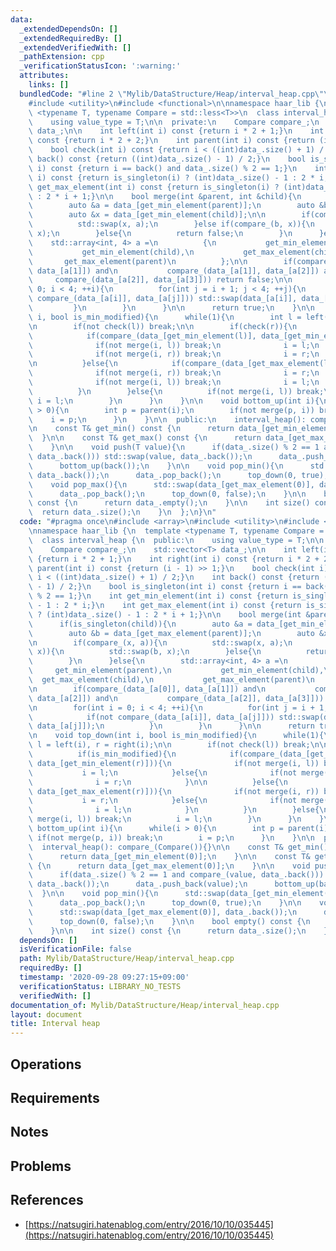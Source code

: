 ```yaml
---
data:
  _extendedDependsOn: []
  _extendedRequiredBy: []
  _extendedVerifiedWith: []
  _pathExtension: cpp
  _verificationStatusIcon: ':warning:'
  attributes:
    links: []
  bundledCode: "#line 2 \"Mylib/DataStructure/Heap/interval_heap.cpp\"\n#include <array>\n\
    #include <utility>\n#include <functional>\n\nnamespace haar_lib {\n  template\
    \ <typename T, typename Compare = std::less<T>>\n  class interval_heap {\n  public:\n\
    \    using value_type = T;\n\n  private:\n    Compare compare_;\n    std::vector<T>\
    \ data_;\n\n    int left(int i) const {return i * 2 + 1;}\n    int right(int i)\
    \ const {return i * 2 + 2;}\n    int parent(int i) const {return (i - 1) >> 1;}\n\
    \    bool check(int i) const {return i < ((int)data_.size() + 1) / 2;}\n    int\
    \ back() const {return ((int)data_.size() - 1) / 2;}\n    bool is_singleton(int\
    \ i) const {return i == back() and data_.size() % 2 == 1;}\n    int get_min_element(int\
    \ i) const {return is_singleton(i) ? (int)data_.size() - 1 : 2 * i;}\n    int\
    \ get_max_element(int i) const {return is_singleton(i) ? (int)data_.size() - 1\
    \ : 2 * i + 1;}\n\n    bool merge(int &parent, int &child){\n      if(is_singleton(child)){\n\
    \        auto &a = data_[get_min_element(parent)];\n        auto &b = data_[get_max_element(parent)];\n\
    \        auto &x = data_[get_min_element(child)];\n\n        if(compare_(x, a)){\n\
    \          std::swap(x, a);\n        }else if(compare_(b, x)){\n          std::swap(b,\
    \ x);\n        }else{\n          return false;\n        }\n      }else{\n    \
    \    std::array<int, 4> a =\n          {\n           get_min_element(parent),\n\
    \           get_min_element(child),\n           get_max_element(child),\n    \
    \       get_max_element(parent)\n          };\n\n        if(compare_(data_[a[0]],\
    \ data_[a[1]]) and\n           compare_(data_[a[1]], data_[a[2]]) and\n      \
    \     compare_(data_[a[2]], data_[a[3]])) return false;\n\n        for(int i =\
    \ 0; i < 4; ++i){\n          for(int j = i + 1; j < 4; ++j){\n            if(not\
    \ compare_(data_[a[i]], data_[a[j]])) std::swap(data_[a[i]], data_[a[j]]);\n \
    \         }\n        }\n      }\n\n      return true;\n    }\n\n    void top_down(int\
    \ i, bool is_min_modified){\n      while(1){\n        int l = left(i), r = right(i);\n\
    \n        if(not check(l)) break;\n\n        if(check(r)){\n          if(is_min_modified){\n\
    \            if(compare_(data_[get_min_element(l)], data_[get_min_element(r)])){\n\
    \              if(not merge(i, l)) break;\n              i = l;\n            }else{\n\
    \              if(not merge(i, r)) break;\n              i = r;\n            }\n\
    \n          }else{\n            if(compare_(data_[get_max_element(l)], data_[get_max_element(r)])){\n\
    \              if(not merge(i, r)) break;\n              i = r;\n            }else{\n\
    \              if(not merge(i, l)) break;\n              i = l;\n            }\n\
    \          }\n        }else{\n          if(not merge(i, l)) break;\n         \
    \ i = l;\n        }\n      }\n    }\n\n    void bottom_up(int i){\n      while(i\
    \ > 0){\n        int p = parent(i);\n        if(not merge(p, i)) break;\n    \
    \    i = p;\n      }\n    }\n\n  public:\n    interval_heap(): compare_(Compare()){}\n\
    \n    const T& get_min() const {\n      return data_[get_min_element(0)];\n  \
    \  }\n\n    const T& get_max() const {\n      return data_[get_max_element(0)];\n\
    \    }\n\n    void push(T value){\n      if(data_.size() % 2 == 1 and compare_(value,\
    \ data_.back())) std::swap(value, data_.back());\n      data_.push_back(value);\n\
    \      bottom_up(back());\n    }\n\n    void pop_min(){\n      std::swap(data_[get_min_element(0)],\
    \ data_.back());\n      data_.pop_back();\n      top_down(0, true);\n    }\n\n\
    \    void pop_max(){\n      std::swap(data_[get_max_element(0)], data_.back());\n\
    \      data_.pop_back();\n      top_down(0, false);\n    }\n\n    bool empty()\
    \ const {\n      return data_.empty();\n    }\n\n    int size() const {\n    \
    \  return data_.size();\n    }\n  };\n}\n"
  code: "#pragma once\n#include <array>\n#include <utility>\n#include <functional>\n\
    \nnamespace haar_lib {\n  template <typename T, typename Compare = std::less<T>>\n\
    \  class interval_heap {\n  public:\n    using value_type = T;\n\n  private:\n\
    \    Compare compare_;\n    std::vector<T> data_;\n\n    int left(int i) const\
    \ {return i * 2 + 1;}\n    int right(int i) const {return i * 2 + 2;}\n    int\
    \ parent(int i) const {return (i - 1) >> 1;}\n    bool check(int i) const {return\
    \ i < ((int)data_.size() + 1) / 2;}\n    int back() const {return ((int)data_.size()\
    \ - 1) / 2;}\n    bool is_singleton(int i) const {return i == back() and data_.size()\
    \ % 2 == 1;}\n    int get_min_element(int i) const {return is_singleton(i) ? (int)data_.size()\
    \ - 1 : 2 * i;}\n    int get_max_element(int i) const {return is_singleton(i)\
    \ ? (int)data_.size() - 1 : 2 * i + 1;}\n\n    bool merge(int &parent, int &child){\n\
    \      if(is_singleton(child)){\n        auto &a = data_[get_min_element(parent)];\n\
    \        auto &b = data_[get_max_element(parent)];\n        auto &x = data_[get_min_element(child)];\n\
    \n        if(compare_(x, a)){\n          std::swap(x, a);\n        }else if(compare_(b,\
    \ x)){\n          std::swap(b, x);\n        }else{\n          return false;\n\
    \        }\n      }else{\n        std::array<int, 4> a =\n          {\n      \
    \     get_min_element(parent),\n           get_min_element(child),\n         \
    \  get_max_element(child),\n           get_max_element(parent)\n          };\n\
    \n        if(compare_(data_[a[0]], data_[a[1]]) and\n           compare_(data_[a[1]],\
    \ data_[a[2]]) and\n           compare_(data_[a[2]], data_[a[3]])) return false;\n\
    \n        for(int i = 0; i < 4; ++i){\n          for(int j = i + 1; j < 4; ++j){\n\
    \            if(not compare_(data_[a[i]], data_[a[j]])) std::swap(data_[a[i]],\
    \ data_[a[j]]);\n          }\n        }\n      }\n\n      return true;\n    }\n\
    \n    void top_down(int i, bool is_min_modified){\n      while(1){\n        int\
    \ l = left(i), r = right(i);\n\n        if(not check(l)) break;\n\n        if(check(r)){\n\
    \          if(is_min_modified){\n            if(compare_(data_[get_min_element(l)],\
    \ data_[get_min_element(r)])){\n              if(not merge(i, l)) break;\n   \
    \           i = l;\n            }else{\n              if(not merge(i, r)) break;\n\
    \              i = r;\n            }\n\n          }else{\n            if(compare_(data_[get_max_element(l)],\
    \ data_[get_max_element(r)])){\n              if(not merge(i, r)) break;\n   \
    \           i = r;\n            }else{\n              if(not merge(i, l)) break;\n\
    \              i = l;\n            }\n          }\n        }else{\n          if(not\
    \ merge(i, l)) break;\n          i = l;\n        }\n      }\n    }\n\n    void\
    \ bottom_up(int i){\n      while(i > 0){\n        int p = parent(i);\n       \
    \ if(not merge(p, i)) break;\n        i = p;\n      }\n    }\n\n  public:\n  \
    \  interval_heap(): compare_(Compare()){}\n\n    const T& get_min() const {\n\
    \      return data_[get_min_element(0)];\n    }\n\n    const T& get_max() const\
    \ {\n      return data_[get_max_element(0)];\n    }\n\n    void push(T value){\n\
    \      if(data_.size() % 2 == 1 and compare_(value, data_.back())) std::swap(value,\
    \ data_.back());\n      data_.push_back(value);\n      bottom_up(back());\n  \
    \  }\n\n    void pop_min(){\n      std::swap(data_[get_min_element(0)], data_.back());\n\
    \      data_.pop_back();\n      top_down(0, true);\n    }\n\n    void pop_max(){\n\
    \      std::swap(data_[get_max_element(0)], data_.back());\n      data_.pop_back();\n\
    \      top_down(0, false);\n    }\n\n    bool empty() const {\n      return data_.empty();\n\
    \    }\n\n    int size() const {\n      return data_.size();\n    }\n  };\n}\n"
  dependsOn: []
  isVerificationFile: false
  path: Mylib/DataStructure/Heap/interval_heap.cpp
  requiredBy: []
  timestamp: '2020-09-28 09:27:15+09:00'
  verificationStatus: LIBRARY_NO_TESTS
  verifiedWith: []
documentation_of: Mylib/DataStructure/Heap/interval_heap.cpp
layout: document
title: Interval heap
---
```


## Operations

## Requirements

## Notes

## Problems

## References

- [https://natsugiri.hatenablog.com/entry/2016/10/10/035445](https://natsugiri.hatenablog.com/entry/2016/10/10/035445)
